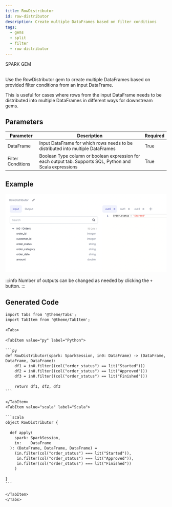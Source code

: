 ```yaml
---
title: RowDistributor
id: row-distributor
description: Create multiple DataFrames based on filter conditions
tags:
  - gems
  - split
  - filter
  - row distributor
---
```


<span class="badge">SPARK GEM</span><br /><br />

Use the RowDistributor gem to create multiple DataFrames based on provided filter conditions from an input DataFrame.

This is useful for cases where rows from the input DataFrame needs to be distributed into multiple DataFrames in different ways for downstream gems.

## Parameters

| Parameter         | Description                                                                                               | Required |
| ----------------- | --------------------------------------------------------------------------------------------------------- | -------- |
| DataFrame         | Input DataFrame for which rows needs to be distributed into multiple DataFrames                           | True     |
| Filter Conditions | Boolean Type column or boolean expression for each output tab. Supports SQL, Python and Scala expressions | True     |

## Example

![Row distributor 1](./img/rowdistributor_eg_1.png)

:::info
Number of outputs can be changed as needed by clicking the `+` button.
:::

## Generated Code

````mdx-code-block
import Tabs from '@theme/Tabs';
import TabItem from '@theme/TabItem';

<Tabs>

<TabItem value="py" label="Python">

```py
def RowDistributor(spark: SparkSession, in0: DataFrame) -> (DataFrame, DataFrame, DataFrame):
    df1 = in0.filter((col("order_status") == lit("Started")))
    df2 = in0.filter((col("order_status") == lit("Approved")))
    df3 = in0.filter((col("order_status") == lit("Finished")))

    return df1, df2, df3
```

</TabItem>
<TabItem value="scala" label="Scala">

```scala
object RowDistributor {

  def apply(
    spark: SparkSession,
    in:    DataFrame
  ): (DataFrame, DataFrame, DataFrame) =
    (in.filter(col("order_status") === lit("Started")),
     in.filter(col("order_status") === lit("Approved")),
     in.filter(col("order_status") === lit("Finished"))
    )

}
```

</TabItem>
</Tabs>

````
